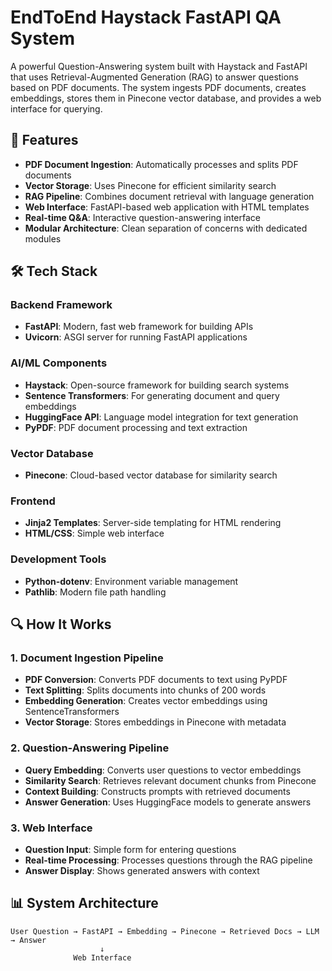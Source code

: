 # EndToEnd Haystack FastAPI QA System

A powerful Question-Answering system built with Haystack and FastAPI that uses Retrieval-Augmented Generation (RAG) to answer questions based on PDF documents. The system ingests PDF documents, creates embeddings, stores them in Pinecone vector database, and provides a web interface for querying.

## 🚀 Features

- **PDF Document Ingestion**: Automatically processes and splits PDF documents
- **Vector Storage**: Uses Pinecone for efficient similarity search
- **RAG Pipeline**: Combines document retrieval with language generation
- **Web Interface**: FastAPI-based web application with HTML templates
- **Real-time Q&A**: Interactive question-answering interface
- **Modular Architecture**: Clean separation of concerns with dedicated modules

## 🛠️ Tech Stack

### Backend Framework
- **FastAPI**: Modern, fast web framework for building APIs
- **Uvicorn**: ASGI server for running FastAPI applications

### AI/ML Components
- **Haystack**: Open-source framework for building search systems
- **Sentence Transformers**: For generating document and query embeddings
- **HuggingFace API**: Language model integration for text generation
- **PyPDF**: PDF document processing and text extraction

### Vector Database
- **Pinecone**: Cloud-based vector database for similarity search

### Frontend
- **Jinja2 Templates**: Server-side templating for HTML rendering
- **HTML/CSS**: Simple web interface

### Development Tools
- **Python-dotenv**: Environment variable management
- **Pathlib**: Modern file path handling

## 🔍 How It Works

### 1. Document Ingestion Pipeline
- **PDF Conversion**: Converts PDF documents to text using PyPDF
- **Text Splitting**: Splits documents into chunks of 200 words
- **Embedding Generation**: Creates vector embeddings using SentenceTransformers
- **Vector Storage**: Stores embeddings in Pinecone with metadata

### 2. Question-Answering Pipeline
- **Query Embedding**: Converts user questions to vector embeddings
- **Similarity Search**: Retrieves relevant document chunks from Pinecone
- **Context Building**: Constructs prompts with retrieved documents
- **Answer Generation**: Uses HuggingFace models to generate answers

### 3. Web Interface
- **Question Input**: Simple form for entering questions
- **Real-time Processing**: Processes questions through the RAG pipeline
- **Answer Display**: Shows generated answers with context

## 📊 System Architecture

```
User Question → FastAPI → Embedding → Pinecone → Retrieved Docs → LLM → Answer
                    ↓
              Web Interface
```

